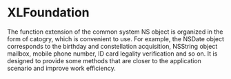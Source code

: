 # XLFoundation
The function extension of the common system NS object is organized in the form of catogry, which is convenient to use. For example, the NSDate object corresponds to the birthday and constellation acquisition, NSString object mailbox, mobile phone number, ID card legality verification and so on. It is designed to provide some methods that are closer to the application scenario and improve work efficiency.
